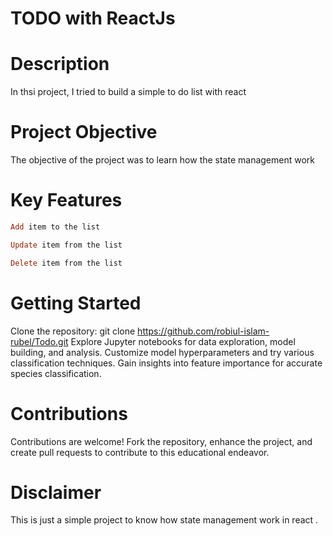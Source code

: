 # TODO with ReactJs

# Description

In thsi project, I tried to build a simple to do list with react

# Project Objective
The objective of the project was to learn how the state management work

# Key Features
```ruby
Add item to the list
```
```ruby
Update item from the list
```
```ruby
Delete item from the list
```

# Getting Started

Clone the repository: git clone https://github.com/robiul-islam-rubel/Todo.git
Explore Jupyter notebooks for data exploration, model building, and analysis.
Customize model hyperparameters and try various classification techniques.
Gain insights into feature importance for accurate species classification.

# Contributions

Contributions are welcome! Fork the repository, enhance the project, and create pull requests to contribute to this educational endeavor.

# Disclaimer

This is just a simple project to know how state management work in react .

